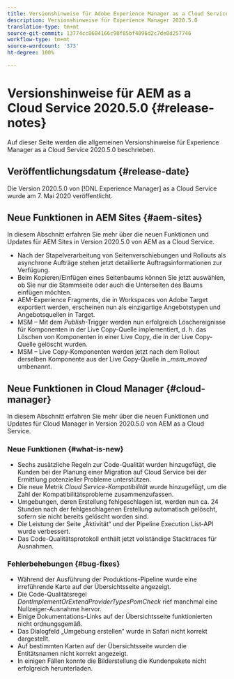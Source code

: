 ```yaml
---
title: Versionshinweise für Adobe Experience Manager as a Cloud Service 2020.5.0
description: Versionshinweise für Experience Manager 2020.5.0
translation-type: tm+mt
source-git-commit: 13774cc8684166c98f85bf4096d2c7de8d257746
workflow-type: tm+mt
source-wordcount: '373'
ht-degree: 100%

---
```



# Versionshinweise für AEM as a Cloud Service 2020.5.0 {#release-notes}

Auf dieser Seite werden die allgemeinen Versionshinweise für Experience Manager as a Cloud Service 2020.5.0 beschrieben.

## Veröffentlichungsdatum {#release-date}

Die Version 2020.5.0 von [!DNL Experience Manager] as a Cloud Service wurde am 7. Mai 2020 veröffentlicht.

## Neue Funktionen in AEM Sites {#aem-sites}

In diesem Abschnitt erfahren Sie mehr über die neuen Funktionen und Updates für AEM Sites in Version 2020.5.0 von AEM as a Cloud Service.

* Nach der Stapelverarbeitung von Seitenverschiebungen und Rollouts als asynchrone Aufträge stehen jetzt detaillierte Auftragsinformationen zur Verfügung.
* Beim Kopieren/Einfügen eines Seitenbaums können Sie jetzt auswählen, ob Sie nur die Stammseite oder auch die Unterseiten des Baums einfügen möchten.
* AEM-Experience Fragments, die in Workspaces von Adobe Target exportiert werden, erscheinen nun als einzigartige Angebotstypen und Angebotsquellen in Target.
* MSM – Mit dem *Publish*-Trigger werden nun erfolgreich Löschereignisse für Komponenten in der Live Copy-Quelle implementiert, d. h. das Löschen von Komponenten in einer Live Copy, die in der Live Copy-Quelle gelöscht wurden.
* MSM – Live Copy-Komponenten werden jetzt nach dem Rollout derselben Komponente aus der Live Copy-Quelle in *_msm_moved* umbenannt.


## Neue Funktionen in Cloud Manager {#cloud-manager}

In diesem Abschnitt erfahren Sie mehr über die neuen Funktionen und Updates für Cloud Manager in Version 2020.5.0 von AEM as a Cloud Service.

### Neue Funktionen {#what-is-new}

* Sechs zusätzliche Regeln zur Code-Qualität wurden hinzugefügt, die Kunden bei der Planung einer Migration auf Cloud Service bei der Ermittlung potenzieller Probleme unterstützen.
* Die neue Metrik *Cloud Service-Kompatibilität* wurde hinzugefügt, um die Zahl der Kompatibilitätsprobleme zusammenzufassen.
* Umgebungen, deren Erstellung fehlgeschlagen ist, werden nun ca. 24 Stunden nach der fehlgeschlagenen Erstellung automatisch gelöscht, sofern sie nicht bereits gelöscht worden sind.
* Die Leistung der Seite „Aktivität“ und der Pipeline Execution List-API wurde verbessert.
* Das Code-Qualitätsprotokoll enthält jetzt vollständige Stacktraces für Ausnahmen.

### Fehlerbehebungen {#bug-fixes}

* Während der Ausführung der Produktions-Pipeline wurde eine irreführende Karte auf der Übersichtsseite angezeigt.
* Die Code-Qualitätsregel *DontImplementOrExtendProviderTypesPomCheck* rief manchmal eine Nullzeiger-Ausnahme hervor.
* Einige Dokumentations-Links auf der Übersichtsseite funktionierten nicht ordnungsgemäß.
* Das Dialogfeld „Umgebung erstellen“ wurde in Safari nicht korrekt dargestellt.
* Auf bestimmten Karten auf der Übersichtsseite wurden die Entitätsnamen nicht korrekt angezeigt.
* In einigen Fällen konnte die Bilderstellung die Kundenpakete nicht erfolgreich herunterladen.


